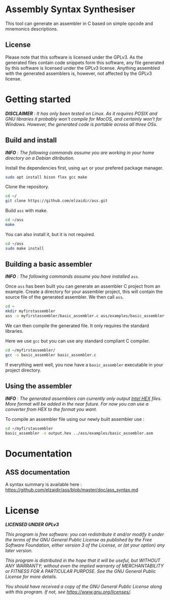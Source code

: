 # Assembly Syntax Synthesiser

This tool can generate an assembler in C based on simple opcode and mnemonics descriptions. 

## License

Please note that this software is licensed under the GPLv3. As the generated files contain code snippets form this software, any file generated by this software is licensed under the GPLv3 license. Anything assembled with the generated assemblers is, however, not affected by the GPLv3 license.


# Getting started

***DISCLAIMER*** *: It has only been tested on Linux. As it requires POSIX and GNU libraries it probably won't compile for MacOS, and certainly won't for Windows. However, the generated code is portable across all three OSs.*

## Build and install

***INFO*** *: The following commands assume you are working in your home directory on a Debian ditribution.*

Install the dependencies first, using `apt` or your prefered package manager.

```bash
sudo apt install bison flex gcc make
```

Clone the repository.
```bash
cd ~/
git clone https://github.com/elzaidir/ass.git
```

Build `ass` with make.

```bash
cd ~/ass
make
```

You can also install it, but it is not required.

```bash
cd ~/ass
sudo make install
```

## Building a basic assembler

***INFO*** *: The following commands assume you have installed `ass`.*

Once `ass` has been built you can generate an assembler C project from an example. Create a directory for your assembler project, this will contain the source file of the generated assembler. We then call `ass`.

```bash
cd ~
mkdir myfirstassembler
ass -o myfirstassembler/basic_assembler.c ass/examples/basic_assembler.ass
```

We can then compile the generated file. It only requires the standard libraries.

Here we use `gcc` but you can use any standard compliant C compiler.

```bash
cd ~/myfirstassembler/
gcc -o basic_assembler basic_assembler.c
```

If everything went well, you now have a `basic_assembler` executable in your project directory.

## Using the assembler

***INFO*** *: The generated assemblers can currently only output [Intel HEX](https://en.wikipedia.org/wiki/Intel_HEX) files. More format will be added in the near future. For now you can use a converter from HEX to the format you want.*

To compile an assembler file using our newly built assembler use :

```bash
cd ~/myfirstassembler
basic_assembler -o output.hex ../ass/examples/basic_assembler.asm
```

# Documentation

## ASS documentation

A syntax summary is available here : <https://github.com/elzaidir/ass/blob/master/doc/ass_syntax.md>

# License

***LICENSED UNDER GPLv3***

*This program is free software: you can redistribute it and/or modify
it under the terms of the GNU General Public License as published by
the Free Software Foundation, either version 3 of the License, or
(at your option) any later version.*

*This program is distributed in the hope that it will be useful,
but WITHOUT ANY WARRANTY; without even the implied warranty of
MERCHANTABILITY or FITNESS FOR A PARTICULAR PURPOSE.  See the
GNU General Public License for more details.*

*You should have received a copy of the GNU General Public License
along with this program.  If not, see <https://www.gnu.org/licenses/>.*
